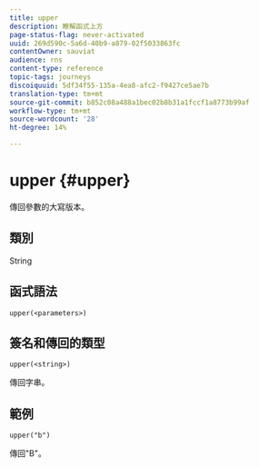 ```yaml
---
title: upper
description: 瞭解函式上方
page-status-flag: never-activated
uuid: 269d590c-5a6d-40b9-a879-02f5033863fc
contentOwner: sauviat
audience: rns
content-type: reference
topic-tags: journeys
discoiquuid: 5df34f55-135a-4ea8-afc2-f9427ce5ae7b
translation-type: tm+mt
source-git-commit: b852c08a488a1bec02b8b31a1fccf1a8773b99af
workflow-type: tm+mt
source-wordcount: '28'
ht-degree: 14%

---
```



# upper {#upper}

傳回參數的大寫版本。

## 類別

String

## 函式語法

`upper(<parameters>)`

## 簽名和傳回的類型

`upper(<string>)`

傳回字串。

## 範例

`upper("b")`

傳回&quot;B&quot;。
